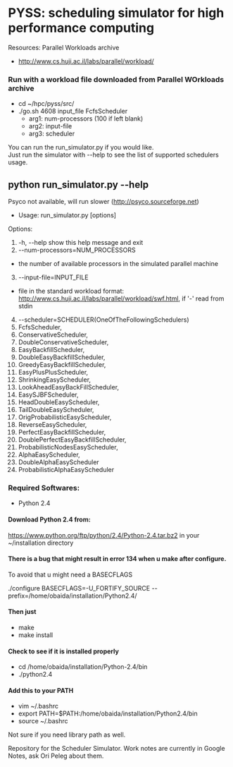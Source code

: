 # PYSS: scheduling simulator for high performance computing
Resources: Parallel Workloads archive
   * http://www.cs.huji.ac.il/labs/parallel/workload/


### Run with a workload file downloaded from Parallel WOrkloads archive
   * cd ~/hpc/pyss/src/
   * ./go.sh 4608 input_file FcfsScheduler
      * arg1: num-processors (100 if left blank)
      * arg2: input-file
      * arg3: scheduler

You can run the run_simulator.py if you would like.  
Just run the simulator with --help to see the list of supported schedulers usage.


## python run_simulator.py --help

Psyco not available, will run slower (http://psyco.sourceforge.net)  
   * Usage: run_simulator.py [options]  

Options:
1. -h, --help show this help message and exit
2. --num-processors=NUM_PROCESSORS
  * the number of available processors in the simulated parallel machine
3. --input-file=INPUT_FILE
  * file in the standard workload format: http://www.cs.huji.ac.il/labs/parallel/workload/swf.html, if '-' read from stdin
4. --scheduler=SCHEDULER(OneOfTheFollowingSchedulers)
  1. FcfsScheduler,
  2. ConservativeScheduler,
  3. DoubleConservativeScheduler,
  4. EasyBackfillScheduler,
  5. DoubleEasyBackfillScheduler,
  6. GreedyEasyBackfillScheduler,
  7. EasyPlusPlusScheduler,
  8. ShrinkingEasyScheduler, 
  9. LookAheadEasyBackFillScheduler,
  10. EasySJBFScheduler,
  11. HeadDoubleEasyScheduler,
  12. TailDoubleEasyScheduler,
  13. OrigProbabilisticEasyScheduler,
  14. ReverseEasyScheduler,
  15. PerfectEasyBackfillScheduler,
  16. DoublePerfectEasyBackfillScheduler,
  17. ProbabilisticNodesEasyScheduler,
  18. AlphaEasyScheduler,
  19. DoubleAlphaEasyScheduler
  20. ProbabilisticAlphaEasyScheduler





### Required Softwares:
   * Python 2.4

#### Download Python 2.4 from:
https://www.python.org/ftp/python/2.4/Python-2.4.tar.bz2
in your ~/installation directory

#### There is a bug that might result in error 134 when u make after configure.
To avoid that u might need a BASECFLAGS

 ./configure BASECFLAGS=-U_FORTIFY_SOURCE --prefix=/home/obaida/installation/Python2.4/

#### Then just
  * make 
  * make install

#### Check to see if it is installed properly
  * cd /home/obaida/installation/Python-2.4/bin
  * ./python2.4
  

#### Add this to your PATH
  * vim ~/.bashrc
  * export PATH=$PATH:/home/obaida/installation/Python2.4/bin
  * source ~/.bashrc

Not sure if you need library path as well.




Repository for the Scheduler Simulator.
Work notes are currently in Google Notes, ask Ori Peleg about them.



